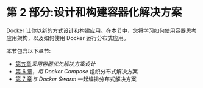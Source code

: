 # 第 2 部分:设计和构建容器化解决方案

Docker 让你以新的方式设计和构建应用。在本节中，您将学习如何使用容器思考应用架构，以及如何使用 Docker 运行分布式应用。

本节包含以下章节:

*   [第五章](05.html)*采用容器优先解决方案设计*
*   [第 6 章](06.html)，*用 Docker Compose* 组织分布式解决方案
*   [第 7 章](07.html)*与 Docker Swarm* 一起编排分布式解决方案